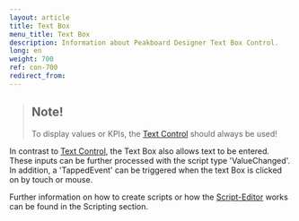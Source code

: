 ```yaml
---
layout: article
title: Text Box
menu_title: Text Box
description: Information about Peakboard Designer Text Box Control.
long: en
weight: 700
ref: con-700
redirect_from:
---
```


> ## Note!
>
>To display values or KPIs, the [Text Control](/controls/en-text-block.html) should always be used!

In contrast to [Text Control](/controls/en-text-block.html), the Text Box also allows text to be entered. 
These inputs can be further processed with the script type 'ValueChanged'. 
In addition, a 'TappedEvent' can be triggered when the text Box is clicked on by touch or mouse.

Further information on how to create scripts or how the [Script-Editor](/scripting/en-script-editor.html) works can be found in the Scripting section.
